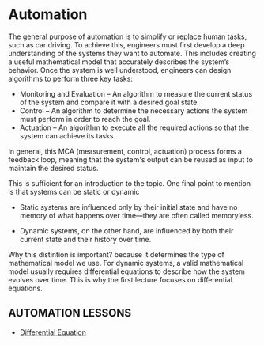 # Automation
The general purpose of automation is to simplify or replace human tasks, such as car driving. To achieve this, engineers must first develop a deep understanding of the systems they want to automate. This includes creating a useful mathematical model that accurately describes the system’s behavior. 
Once the system is well understood, engineers can design algorithms to perform three key tasks:

- Monitoring and Evaluation – An algorithm to measure the current status of the system and compare it with a desired goal state.
- Control – An algorithm to determine the necessary actions the system must perform in order to reach the goal.
- Actuation – An algorithm to execute all the required actions so that the system can achieve its tasks.

In general, this MCA (measurement, control, actuation) process forms a feedback loop, meaning that the system's output can be reused as input to maintain the desired status.

This is sufficient for an introduction to the topic. One final point to mention is that systems can be static or dynamic
- Static systems are influenced only by their initial state and have no memory of what happens over time—they are often called memoryless.

- Dynamic systems, on the other hand, are influenced by both their current state and their history over time.

Why this distintion is important? because it determines the type of  mathematical model we use. For dynamic systems, a valid mathematical model usually requires differential equations to describe how the system evolves over time. This is why the first lecture focuses on differential equations.

## AUTOMATION LESSONS
- [Differential Equation](lectures/diff/differential.md)